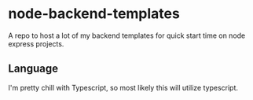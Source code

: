 # node-backend-templates
A repo to host a lot of my backend templates for quick start time on node express projects.

## Language

I'm pretty chill with Typescript, so most likely this will utilize typescript.
